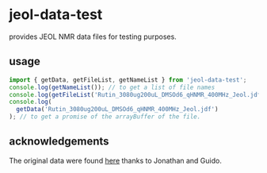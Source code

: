 # jeol-data-test

provides JEOL NMR data files for testing purposes.

## usage

```js
import { getData, getFileList, getNameList } from 'jeol-data-test';
console.log(getNameList()); // to get a list of file names
console.log(getFileList('Rutin_3080ug200uL_DMSOd6_qHNMR_400MHz_Jeol.jdf')) // to get an array of fileList
console.log(
  getData('Rutin_3080ug200uL_DMSOd6_qHNMR_400MHz_Jeol.jdf')
); // to get a promise of the arrayBuffer of the file.

```
## acknowledgements
The original data were found [here](https://dataverse.harvard.edu/dataset.xhtml?persistentId=doi:10.7910/DVN/ZAZDNM) thanks to Jonathan and Guido.
